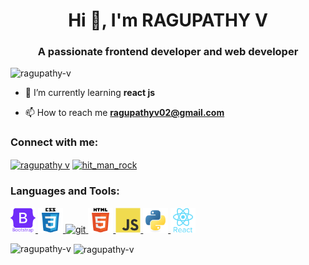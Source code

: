 <h1 align="center">Hi 👋, I'm RAGUPATHY V</h1>
<h3 align="center">A passionate frontend developer and web developer</h3>

<p align="left"> <img src="https://komarev.com/ghpvc/?username=ragupathy-v&label=Profile%20views&color=0e75b6&style=flat" alt="ragupathy-v" /> </p>

- 🌱 I’m currently learning **react js**

- 📫 How to reach me **ragupathyv02@gmail.com**

<h3 align="left">Connect with me:</h3>
<p align="left">
<a href="https://linkedin.com/in/RAGUPATHY V" target="blank"><img align="center" src="https://raw.githubusercontent.com/rahuldkjain/github-profile-readme-generator/master/src/images/icons/Social/linked-in-alt.svg" alt="ragupathy v" height="30" width="40" /></a>
<a href="https://instagram.com/hit_man_rock" target="blank"><img align="center" src="https://raw.githubusercontent.com/rahuldkjain/github-profile-readme-generator/master/src/images/icons/Social/instagram.svg" alt="hit_man_rock" height="30" width="40" /></a>
</p>

<h3 align="left">Languages and Tools:</h3>
<p align="left"> <a href="https://getbootstrap.com" target="_blank" rel="noreferrer"> <img src="https://raw.githubusercontent.com/devicons/devicon/master/icons/bootstrap/bootstrap-plain-wordmark.svg" alt="bootstrap" width="40" height="40"/> </a> <a href="https://www.w3schools.com/css/" target="_blank" rel="noreferrer"> <img src="https://raw.githubusercontent.com/devicons/devicon/master/icons/css3/css3-original-wordmark.svg" alt="css3" width="40" height="40"/> </a> <a href="https://git-scm.com/" target="_blank" rel="noreferrer"> <img src="https://www.vectorlogo.zone/logos/git-scm/git-scm-icon.svg" alt="git" width="40" height="40"/> </a> <a href="https://www.w3.org/html/" target="_blank" rel="noreferrer"> <img src="https://raw.githubusercontent.com/devicons/devicon/master/icons/html5/html5-original-wordmark.svg" alt="html5" width="40" height="40"/> </a> <a href="https://developer.mozilla.org/en-US/docs/Web/JavaScript" target="_blank" rel="noreferrer"> <img src="https://raw.githubusercontent.com/devicons/devicon/master/icons/javascript/javascript-original.svg" alt="javascript" width="40" height="40"/> </a> <a href="https://www.python.org" target="_blank" rel="noreferrer"> <img src="https://raw.githubusercontent.com/devicons/devicon/master/icons/python/python-original.svg" alt="python" width="40" height="40"/> </a> <a href="https://reactjs.org/" target="_blank" rel="noreferrer"> <img src="https://raw.githubusercontent.com/devicons/devicon/master/icons/react/react-original-wordmark.svg" alt="react" width="40" height="40"/> </a> </p>

<p><img align="left" src="https://github-readme-stats.vercel.app/api/top-langs?username=ragupathy-v&show_icons=true&locale=en&layout=compact" alt="ragupathy-v" /></p>

<p>&nbsp;<img align="center" src="https://github-readme-stats.vercel.app/api?username=ragupathy-v&show_icons=true&locale=en" alt="ragupathy-v" /></p>

